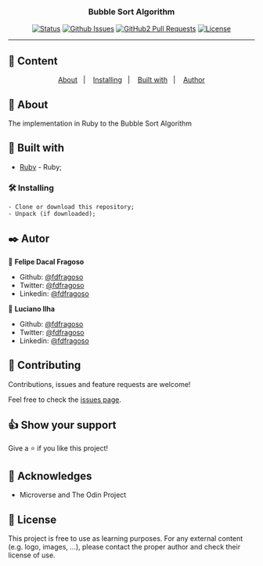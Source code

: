 <h3 align="center">Bubble Sort Algorithm</h3>

<div align="center">

[![Status](https://img.shields.io/badge/status-active-success.svg)]()
[![Github Issues](https://img.shields.io/badge/GitHub-Issues-orange)](https://github.com/luciano-ilha/Bubble-Sort/issues)
[![GitHub2 Pull Requests](https://img.shields.io/badge/GitHub-Pull%20Requests-blue)](https://github.com/luciano-ilha/Bubble-Sort/pulls)
[![License](https://img.shields.io/badge/license-MIT-blue.svg)](/LICENSE)

</div>

---

## 📝 Content
<p align="center">
<a href="#about">About</a>&nbsp;&nbsp;&nbsp;|&nbsp;&nbsp;&nbsp;
<a href="#installing">Installing</a>&nbsp;&nbsp;&nbsp;|&nbsp;&nbsp;&nbsp;
<a href="#built_using">Built with</a>&nbsp;&nbsp;&nbsp;|&nbsp;&nbsp;&nbsp;
<a href="#authors">Author</a>
</p>


## 🧐 About <a name = "about"></a>
The implementation in Ruby to the Bubble Sort Algorithm

## 🔧 Built with<a name = "built_using"></a>

- [Ruby](https://www.ruby-lang.org/) - Ruby;

### 🛠 Installing <a name = "installing"></a>

```
- Clone or download this repository;
- Unpack (if downloaded);

```
## ✒️  Autor <a name = "author"></a>

👤 **Felipe Dacal Fragoso**

- Github: [@fdfragoso](https://github.com/fdfragoso)
- Twitter: [@fdfragoso](https://twitter.com/fdfragoso)
- Linkedin: [@fdfragoso](https://www.linkedin.com/in/fdfragoso/)

👤 **Luciano Ilha**

- Github: [@fdfragoso](https://github.com/luciano-ilha)
- Twitter: [@fdfragoso](https://twitter.com/CarbonellIlha)
- Linkedin: [@fdfragoso](https://www.linkedin.com/in/luciano-ilha-carbonell-188115a0/)

## 🤝 Contributing

Contributions, issues and feature requests are welcome!

Feel free to check the [issues page](https://github.com/luciano-ilha/Bubble-Sort).

## 👍 Show your support

Give a ⭐️ if you like this project!

## 📝 Acknowledges

- Microverse and The Odin Project

## 📝 License

This project is free to use as learning purposes. For any external content (e.g. logo, images, ...), please contact the proper author and check their license of use.